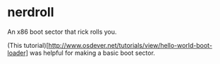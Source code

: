 nerdroll
========

An x86 boot sector that rick rolls you.

(This tutorial)[http://www.osdever.net/tutorials/view/hello-world-boot-loader]
was helpful for making a basic boot sector.
